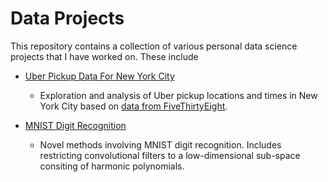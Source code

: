 # Data Projects

This repository contains a collection of various personal data science projects that I have worked on. These
include

* [Uber Pickup Data For New York City](uber_data/)
    * Exploration and analysis of Uber pickup locations and times in New York City based on [data from
      FiveThirtyEight](https://github.com/fivethirtyeight/uber-tlc-foil-response). 

* [MNIST Digit Recognition](mnist/)
    * Novel methods involving MNIST digit recognition. Includes restricting convolutional filters
      to a low-dimensional sub-space consiting of harmonic polynomials.
